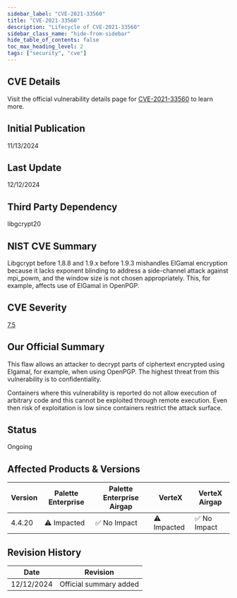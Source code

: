 ```yaml
---
sidebar_label: "CVE-2021-33560"
title: "CVE-2021-33560"
description: "Lifecycle of CVE-2021-33560"
sidebar_class_name: "hide-from-sidebar"
hide_table_of_contents: false
toc_max_heading_level: 2
tags: ["security", "cve"]
---
```


## CVE Details

Visit the official vulnerability details page for [CVE-2021-33560](https://nvd.nist.gov/vuln/detail/cve-2021-33560) to learn more.

## Initial Publication

11/13/2024

## Last Update

12/12/2024

## Third Party Dependency 

libgcrypt20


## NIST CVE Summary

Libgcrypt before 1.8.8 and 1.9.x before 1.9.3 mishandles ElGamal encryption because it lacks exponent blinding to address a side-channel attack against mpi_powm, and the window size is not chosen appropriately. This, for example, affects use of ElGamal in OpenPGP.

## CVE Severity

[7.5](https://nvd.nist.gov/vuln/detail/cve-2021-33560)

## Our Official Summary

This flaw allows an attacker to decrypt parts of ciphertext encrypted using Elgamal, for example, when using OpenPGP. The highest threat from this vulnerability is to confidentiality.

Containers where this vulnerability is reported do not allow execution of arbitrary code and this cannot be exploited through remote execution. Even then risk of exploitation is low since 
containers restrict the attack surface.

## Status

Ongoing

## Affected Products & Versions

| Version | Palette Enterprise | Palette Enterprise Airgap | VerteX | VerteX Airgap |
| - | -------- | -------- | -------- | -------- |
| 4.4.20 | ⚠️ Impacted | ✅ No Impact | ⚠️ Impacted | ✅ No Impact |


## Revision History

| Date | Revision |
| --- | --- |
| 12/12/2024 | Official summary added |
